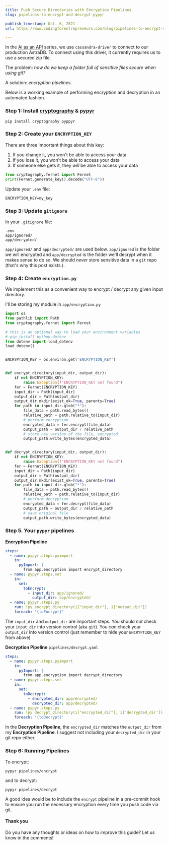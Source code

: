 ```yaml
---
title: Push Secure Directories with Encryption Pipelines
slug: pipelines-to-encrypt-and-decrypt-pypyr

publish_timestamp: Oct. 6, 2021
url: https://www.codingforentrepreneurs.com/blog/pipelines-to-encrypt-and-decrypt-pypyr/

---
```


In the [Ai as an API](https://www.codingforentrepreneurs.com/projects/aiasanapi) series, we use `cassandra-driver` to connect to our production AstraDB. To connect using this driver, it currently requires us to use a secured zip file. 

The problem: _how do we keep a folder full of sensitive files secure when using git?_

A solution: _encryption pipelines_.

Below is a working example of performing encryption and decryption in an automated fashion.


### Step 1: Install [cryptography](https://cryptography.io/en/latest/) & [pypyr](https://pypyr.io/)
```
pip install cryptography pyppyr
```


### Step 2: Create your `ENCRYPTION_KEY`
There are three important things about this key:

1. If you change it, you won't be able to access your data
2. If you lose it, you won't be able to access your data
3. If someone else gets it, they *will* be able to access your data

```python
from cryptography.fernet import Fernet
print(Fernet.generate_key().decode("UTF-8"))
```


Update your `.env` file:
```
ENCRYPTION_KEY=my_key
```

### Step 3: Update `gitignore`

In your `.gitignore` file:

```
.env
app/ignored/
app/decrypted/
```

`app/ignored/` and `app/decrypted/` are used below. `app/ignored` is the folder we will encrypted and `app/decrypted` is the folder we'll decrypt when it makes sense to do so. We should *never* store sensitive data in a `git` repo (that's why this post exists.).


### Step 4: Create `encryption.py`
We implement this as a convenient way to encrypt / decrypt any given input directory.

I'll be storing my module in `app/encryption.py`

```python
import os
from pathlib import Path
from cryptography.fernet import Fernet

# this is an optional way to load your environment variables
# pip install python-dotenv
from dotenv import load_dotenv
load_dotenv()


ENCRYPTION_KEY = os.environ.get('ENCRYPTION_KEY')


def encrypt_directory(input_dir, output_dir):
    if not ENCRYPTION_KEY:
        raise Exception(f"ENCRYPTION_KEY not found")
    fer = Fernet(ENCRYPTION_KEY)
    input_dir = Path(input_dir)
    output_dir = Path(output_dir)
    output_dir.mkdir(exist_ok=True, parents=True)
    for path in input_dir.glob("*"):
        file_data = path.read_bytes()
        relative_path = path.relative_to(input_dir)
        # perform encryption
        encrypted_data = fer.encrypt(file_data)
        output_path = output_dir / relative_path
        # store new version of the file, encrypted
        output_path.write_bytes(encrypted_data)


def decrypt_directory(input_dir, output_dir):
    if not ENCRYPTION_KEY:
        raise Exception(f"ENCRYPTION_KEY not found")
    fer = Fernet(ENCRYPTION_KEY)
    input_dir = Path(input_dir)
    output_dir = Path(output_dir)
    output_dir.mkdir(exist_ok=True, parents=True)
    for path in input_dir.glob("*"):
        file_data = path.read_bytes()
        relative_path = path.relative_to(input_dir)
        # perform decryption
        encrypted_data = fer.decrypt(file_data)
        output_path = output_dir / relative_path
        # save original file
        output_path.write_bytes(encrypted_data)
```





### Step 5. Your `pypyr` pipelines



__Encryption Pipeline__

```yaml
steps:
  - name: pypyr.steps.pyimport
    in:
      pyImport: |
        from app.encryption import encrypt_directory
  - name: pypyr.steps.set
    in:
      set:
        toEncrypt:
          - input_dir: app/ignored/ 
            output_dir: app/encrypted/
  - name: pypyr.steps.py
    run: !py encrypt_directory(i["input_dir"], i["output_dir"])
    foreach: "{toEncrypt}"
```

The `input_dir` and `output_dir` are important steps. You should *not* check your `input_dir` into version control (aka `git`). You *can* check your `output_dir` into version control (just remember to hide your `ENCRYPTION_KEY` from above)


__Decryption Pipeline__
`pipelines/decrypt.yaml`
```yaml
steps:
  - name: pypyr.steps.pyimport
    in:
      pyImport: |
        from app.encryption import decrypt_directory
  - name: pypyr.steps.set
    in:
      set:
        toDecrypt:
          - encrypted_dir: app/encrypted/
            decrypted_dir: app/decrypted/
  - name: pypyr.steps.py
    run: !py decrypt_directory(i["encrypted_dir"], i['decrypted_dir'])
    foreach: '{toDecrypt}'
```

In the __Decryption Pipeline__, the `encrypted_dir` matches the `output_dir` from my __Encryption Pipeline__. I suggest not including your `decrypted_dir` in your git repo either.


### Step 6: Running Pipelines

To encrypt:
```
pypyr pipelines/encrypt
```

and to decrypt:

```
pypyr pipelines/decrypt
```

A good idea would be to include the `encrypt` pipeline in a pre-commit hook to ensure you run the necessary encryption every time you push code via git.


#### Thank you
Do you have any thoughts or ideas on how to improve this guide? Let us know in the comments!